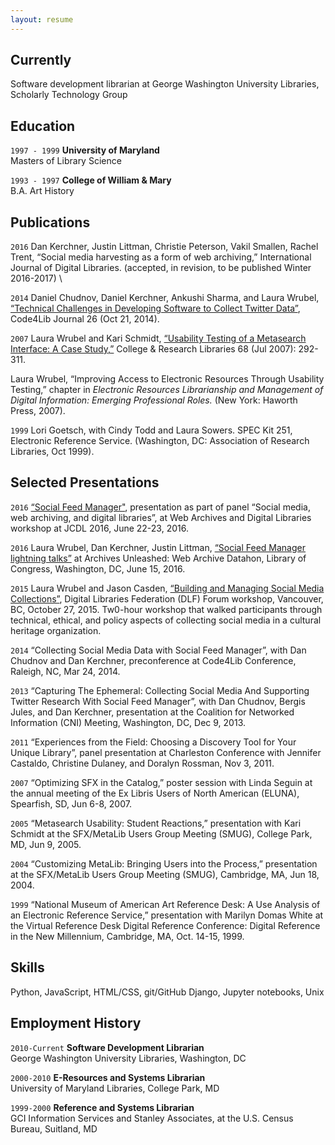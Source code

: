 ```yaml
---
layout: resume
---
```

## Currently

Software development librarian at George Washington University Libraries, Scholarly Technology Group


## Education
`1997 - 1999` __University of Maryland__  
Masters of Library Science


`1993 - 1997` __College of William & Mary__  
B.A. Art History


## Publications

`2016` Dan Kerchner, Justin Littman, Christie Peterson, Vakil Smallen, Rachel Trent,  “Social media harvesting as a form of web archiving,” International Journal of Digital Libraries.  (accepted, in revision, to be published Winter 2016-2017) \\

`2014` Daniel Chudnov, Daniel Kerchner, Ankushi Sharma, and Laura Wrubel, [“Technical Challenges in Developing Software to Collect Twitter Data”](http://journal.code4lib.org/articles/10097), Code4Lib Journal 26 (Oct 21, 2014).

`2007` Laura Wrubel and Kari Schmidt, [“Usability Testing of a Metasearch Interface: A Case Study,”](http://crl.acrl.org/content/68/4/292.full.pdf+html) College & Research Libraries 68 (Jul 2007): 292-311.

Laura Wrubel, “Improving Access to Electronic Resources Through Usability Testing,” chapter in *Electronic Resources Librarianship and Management of Digital Information: Emerging Professional Roles.* (New York: Haworth Press, 2007). 

`1999` Lori Goetsch, with Cindy Todd and Laura Sowers. SPEC Kit 251, Electronic Reference Service. (Washington, DC: Association of Research Libraries, Oct 1999).


## Selected Presentations

`2016` [“Social Feed Manager"](http://www.slideshare.net/lwrubel/social-feed-manager), presentation as part of panel “Social media, web archiving, and digital libraries”, at Web Archives and Digital Libraries workshop at JCDL 2016, June 22-23, 2016.

`2016` Laura Wrubel, Dan Kerchner, Justin Littman, [“Social Feed Manager lightning talks”](https://docs.google.com/presentation/d/14LiqnLAKAI6H9t8gttIIzO0KnnFCTSrONML-ZEmuXDc/) at Archives Unleashed: Web Archive Datahon, Library of Congress, Washington, DC, June 15, 2016. 

`2015` Laura Wrubel and Jason Casden, [“Building and Managing Social Media Collections”](http://www.slideshare.net/casden/building-and-managing-social-media-collections), Digital Libraries Federation (DLF) Forum workshop, Vancouver, BC, October 27, 2015. Tw0-hour workshop that walked participants through technical, ethical, and policy aspects of collecting social media in a cultural heritage organization.

`2014` “Collecting Social Media Data with Social Feed Manager”, with Dan Chudnov and Dan Kerchner, preconference at Code4Lib Conference, Raleigh, NC, Mar 24, 2014.

`2013` “Capturing The Ephemeral: Collecting Social Media And Supporting Twitter Research With Social Feed Manager”, with Dan Chudnov, Bergis Jules, and Dan Kerchner, presentation at the Coalition for Networked Information (CNI) Meeting, Washington, DC, Dec 9, 2013.

`2011` “Experiences from the Field: Choosing a Discovery Tool for Your Unique Library”, panel presentation at Charleston Conference with Jennifer Castaldo, Christine Dulaney, and Doralyn Rossman, Nov 3, 2011.

`2007` “Optimizing SFX in the Catalog,” poster session with Linda Seguin at the annual meeting of the Ex Libris Users of North American (ELUNA), Spearfish, SD, Jun 6-8, 2007. 

`2005` “Metasearch Usability: Student Reactions,” presentation with Kari Schmidt at the SFX/MetaLib Users Group Meeting (SMUG), College Park, MD, Jun 9, 2005. 

`2004` “Customizing MetaLib: Bringing Users into the Process,” presentation at the SFX/MetaLib Users Group Meeting (SMUG), Cambridge, MA, Jun 18, 2004.

`1999`  “National Museum of American Art Reference Desk: A Use Analysis of an Electronic Reference Service,” presentation with Marilyn Domas White at the Virtual Reference Desk Digital Reference Conference: Digital Reference in the New Millennium, Cambridge, MA, Oct. 14-15, 1999.


## Skills

Python, JavaScript, HTML/CSS, git/GitHub
Django, Jupyter notebooks, Unix


## Employment History

`2010-Current` __Software Development Librarian__  
George Washington University Libraries, Washington, DC


`2000-2010` __E-Resources and Systems Librarian__  
University of Maryland Libraries, College Park, MD


`1999-2000` __Reference and Systems Librarian__  
GCI Information Services and Stanley Associates, at the U.S. Census Bureau, Suitland, MD



<!-- ### Footer

Last updated: November 2016 -->


